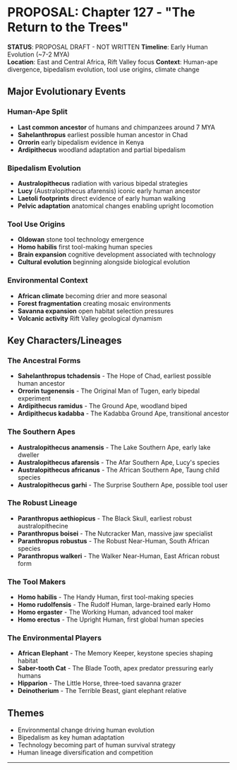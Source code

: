 # PROPOSAL: Chapter 127 - "The Return to the Trees"

**STATUS**: PROPOSAL DRAFT - NOT WRITTEN
**Timeline**: Early Human Evolution (~7-2 MYA)  
**Location**: East and Central Africa, Rift Valley focus
**Context**: Human-ape divergence, bipedalism evolution, tool use origins, climate change

## Major Evolutionary Events
### Human-Ape Split
- **Last common ancestor** of humans and chimpanzees around 7 MYA
- **Sahelanthropus** earliest possible human ancestor in Chad
- **Orrorin** early bipedalism evidence in Kenya
- **Ardipithecus** woodland adaptation and partial bipedalism

### Bipedalism Evolution
- **Australopithecus** radiation with various bipedal strategies
- **Lucy** (Australopithecus afarensis) iconic early human ancestor
- **Laetoli footprints** direct evidence of early human walking
- **Pelvic adaptation** anatomical changes enabling upright locomotion

### Tool Use Origins
- **Oldowan** stone tool technology emergence
- **Homo habilis** first tool-making human species
- **Brain expansion** cognitive development associated with technology
- **Cultural evolution** beginning alongside biological evolution

### Environmental Context
- **African climate** becoming drier and more seasonal
- **Forest fragmentation** creating mosaic environments
- **Savanna expansion** open habitat selection pressures
- **Volcanic activity** Rift Valley geological dynamism

## Key Characters/Lineages
### The Ancestral Forms
- **Sahelanthropus tchadensis** - The Hope of Chad, earliest possible human ancestor
- **Orrorin tugenensis** - The Original Man of Tugen, early bipedal experiment
- **Ardipithecus ramidus** - The Ground Ape, woodland biped
- **Ardipithecus kadabba** - The Kadabba Ground Ape, transitional ancestor

### The Southern Apes
- **Australopithecus anamensis** - The Lake Southern Ape, early lake dweller
- **Australopithecus afarensis** - The Afar Southern Ape, Lucy's species
- **Australopithecus africanus** - The African Southern Ape, Taung child species
- **Australopithecus garhi** - The Surprise Southern Ape, possible tool user

### The Robust Lineage
- **Paranthropus aethiopicus** - The Black Skull, earliest robust australopithecine
- **Paranthropus boisei** - The Nutcracker Man, massive jaw specialist
- **Paranthropus robustus** - The Robust Near-Human, South African species
- **Paranthropus walkeri** - The Walker Near-Human, East African robust form

### The Tool Makers
- **Homo habilis** - The Handy Human, first tool-making species
- **Homo rudolfensis** - The Rudolf Human, large-brained early Homo
- **Homo ergaster** - The Working Human, advanced tool maker
- **Homo erectus** - The Upright Human, first global human species

### The Environmental Players
- **African Elephant** - The Memory Keeper, keystone species shaping habitat
- **Saber-tooth Cat** - The Blade Tooth, apex predator pressuring early humans
- **Hipparion** - The Little Horse, three-toed savanna grazer
- **Deinotherium** - The Terrible Beast, giant elephant relative

## Themes
- Environmental change driving human evolution
- Bipedalism as key human adaptation
- Technology becoming part of human survival strategy  
- Human lineage diversification and competition

---